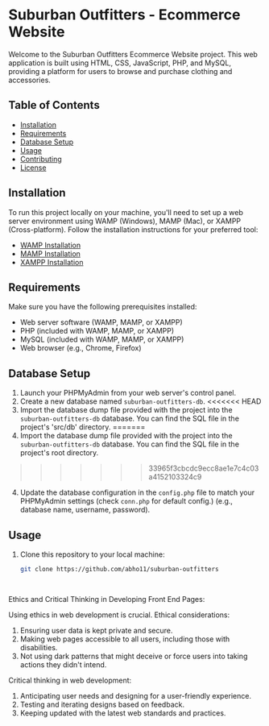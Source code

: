 # Suburban Outfitters - Ecommerce Website

Welcome to the Suburban Outfitters Ecommerce Website project. This web application is built using HTML, CSS, JavaScript, PHP, and MySQL, providing a platform for users to browse and purchase clothing and accessories.

## Table of Contents

- [Installation](#installation)
- [Requirements](#requirements)
- [Database Setup](#database-setup)
- [Usage](#usage)
- [Contributing](#contributing)
- [License](#license)

## Installation

To run this project locally on your machine, you'll need to set up a web server environment using WAMP (Windows), MAMP (Mac), or XAMPP (Cross-platform). Follow the installation instructions for your preferred tool:

- [WAMP Installation](http://www.wampserver.com/en/)
- [MAMP Installation](https://www.mamp.info/en/)
- [XAMPP Installation](https://www.apachefriends.org/index.html)

## Requirements

Make sure you have the following prerequisites installed:

- Web server software (WAMP, MAMP, or XAMPP)
- PHP (included with WAMP, MAMP, or XAMPP)
- MySQL (included with WAMP, MAMP, or XAMPP)
- Web browser (e.g., Chrome, Firefox)

## Database Setup

1. Launch your PHPMyAdmin from your web server's control panel.
2. Create a new database named `suburban-outfitters-db`.
<<<<<<< HEAD
3. Import the database dump file provided with the project into the `suburban-outfitters-db` database. You can find the SQL file in the project's 'src/db' directory.
=======
3. Import the database dump file provided with the project into the `suburban-outfitters-db` database. You can find the SQL file in the project's root directory.
>>>>>>> 33965f3cbcdc9ecc8ae1e7c4c03a4152103324c9
4. Update the database configuration in the `config.php` file to match your PHPMyAdmin settings (check `conn.php` for default config.) (e.g., database name, username, password).

## Usage

1. Clone this repository to your local machine:

   ```sh
   git clone https://github.com/abho11/suburban-outfitters 

 
Ethics and Critical Thinking in Developing Front End Pages: 

Using ethics in web development is crucial. Ethical considerations:

1. Ensuring user data is kept private and secure.
2. Making web pages accessible to all users, including those with disabilities.
3. Not using dark patterns that might deceive or force users into taking actions they didn't intend.

Critical thinking in web development:

1. Anticipating user needs and designing for a user-friendly experience.
2. Testing and iterating designs based on feedback.
3. Keeping updated with the latest web standards and practices.